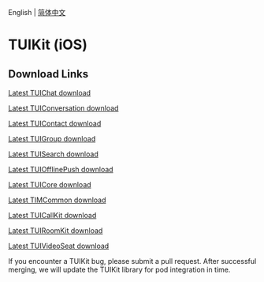 English | [简体中文](./README_ZH.md)

# TUIKit (iOS)
## Download Links
[Latest TUIChat download](https://im.sdk.qcloud.com/download/tuikit/7.3.4358/ios/TUIChat.zip)

[Latest TUIConversation download](https://im.sdk.qcloud.com/download/tuikit/7.3.4358/ios/TUIConversation.zip)

[Latest TUIContact download](https://im.sdk.qcloud.com/download/tuikit/7.3.4358/ios/TUIContact.zip)

[Latest TUIGroup download](https://im.sdk.qcloud.com/download/tuikit/7.3.4358/ios/TUIGroup.zip)

[Latest TUISearch download](https://im.sdk.qcloud.com/download/tuikit/7.3.4358/ios/TUISearch.zip)

[Latest TUIOfflinePush download](https://im.sdk.qcloud.com/download/tuikit/7.3.4358/ios/TUIOfflinePush.zip)

[Latest TUICore download](https://im.sdk.qcloud.com/download/tuikit/7.3.4358/ios/TUICore.zip)

[Latest TIMCommon download](https://im.sdk.qcloud.com/download/tuikit/7.3.4358/ios/TIMCommon.zip)

[Latest TUICallKit download](https://im.sdk.qcloud.com/download/tuikit/7.3.4358/ios/TUICallKit.zip)

[Latest TUIRoomKit download](https://im.sdk.qcloud.com/download/tuikit/7.3.4358/ios/TUIRoomKit.zip)

[Latest TUIVideoSeat download](https://im.sdk.qcloud.com/download/tuikit/7.3.4358/ios/TUIVideoSeat.zip)

If you encounter a TUIKit bug, please submit a pull request. After successful merging, we will update the TUIKit library for pod integration in time.